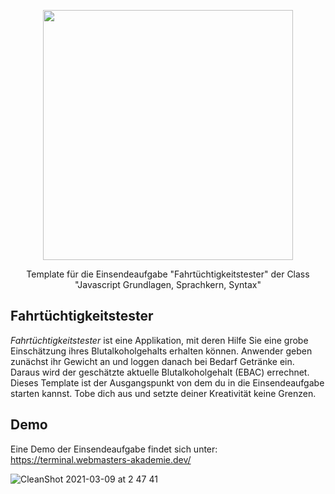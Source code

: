 <p align="center"><a href="https://www.webmasters-fernakademie.de"><img src="https://www.webmasters-fernakademie.de/images/wfa_img/logo-wfa.png?1571290125" width="400"></a></p>
<p align="center">
Template für die Einsendeaufgabe "Fahrtüchtigkeitstester" der Class "Javascript Grundlagen, Sprachkern, Syntax"
</p>

## Fahrtüchtigkeitstester
*Fahrtüchtigkeitstester* ist eine Applikation, mit deren Hilfe Sie eine grobe Einschätzung ihres Blutalkoholgehalts erhalten können. Anwender geben zunächst ihr Gewicht an und loggen danach bei Bedarf Getränke ein. Daraus wird der geschätzte aktuelle Blutalkoholgehalt (EBAC) errechnet. Dieses Template ist der Ausgangspunkt von dem du in die Einsendeaufgabe starten kannst. Tobe dich aus und setzte deiner Kreativität keine Grenzen.

## Demo

Eine Demo der Einsendeaufgabe findet sich unter: <a href="https://terminal.webmasters-akademie.dev/">https://terminal.webmasters-akademie.dev/</a>

![CleanShot 2021-03-09 at 2 47 41](https://user-images.githubusercontent.com/42392570/110480286-9d9bd100-80e6-11eb-9100-9c2294b1513d.gif)
